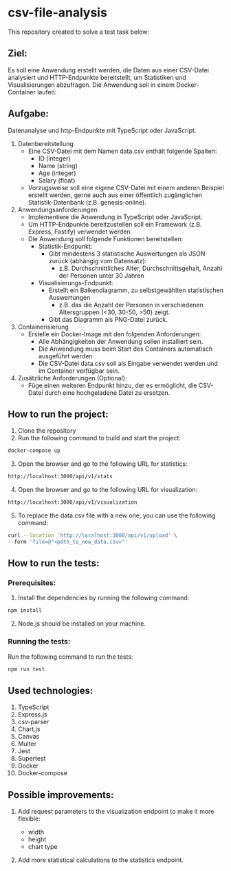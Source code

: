 # csv-file-analysis

This repository created to solve a test task below:

## Ziel:

Es soll eine Anwendung erstellt werden, die Daten aus einer CSV-Datei analysiert und HTTP-Endpunkte bereitstellt, um Statistiken und Visualisierungen abzufragen. Die Anwendung soll in einem Docker-Container laufen.

## Aufgabe:

Datenanalyse und http-Endpunkte mit TypeScript oder JavaScript.

1. Datenbereitstellung
   - Eine CSV-Datei mit dem Namen data.csv enthält folgende Spalten:
     - ID (integer)
     - Name (string)
     - Age (integer)
     - Salary (float)
   - Vorzugsweise soll eine eigene CSV-Datei mit einem anderen Beispiel erstellt werden, gerne auch aus einer öffentlich zugänglichen Statistik-Datenbank (z.B. genesis-online).
2. Anwendungsanforderungen
   - Implementiere die Anwendung in TypeScript oder JavaScript.
   - Um HTTP-Endpunkte bereitzustellen soll ein Framework (z.B. Express, Fastify) verwendet werden.
   - Die Anwendung soll folgende Funktionen bereitstellen:
     - Statistik-Endpunkt:
       - Gibt mindestens 3 statistische Auswertungen als JSON zurück (abhängig vom Datensatz):
         - z.B. Durchschnittliches Alter, Durchschnittsgehalt, Anzahl der Personen unter 30 Jahren
     - Visualisierungs-Endpunkt:
       - Erstellt ein Balkendiagramm, zu selbstgewählten statistischen Auswertungen
         - z.B. das die Anzahl der Personen in verschiedenen Altersgruppen (<30, 30-50, >50) zeigt.
       - Gibt das Diagramm als PNG-Datei zurück.
3. Containerisierung
   - Erstelle ein Docker-Image mit den folgenden Anforderungen:
     - Alle Abhängigkeiten der Anwendung sollen installiert sein.
     - Die Anwendung muss beim Start des Containers automatisch ausgeführt werden.
     - Die CSV-Datei data.csv soll als Eingabe verwendet werden und im Container verfügbar sein.
4. Zusätzliche Anforderungen (Optional):
   - Füge einen weiteren Endpunkt hinzu, der es ermöglicht, die CSV-Datei durch eine hochgeladene Datei zu ersetzen.

## How to run the project:

1. Clone the repository
2. Run the following command to build and start the project:

```bash
docker-compose up
```

3. Open the browser and go to the following URL for statistics:

```bash
http://localhost:3000/api/v1/stats
```

4. Open the browser and go to the following URL for visualization:

```bash
http://localhost:3000/api/v1/visualization
```

5. To replace the data.csv file with a new one, you can use the following command:

```bash
curl --location 'http://localhost:3000/api/v1/upload' \
--form 'file=@"<path_to_new_data.csv>"'
```

## How to run the tests:

### Prerequisites:

1. Install the dependencies by running the following command:

```bash
npm install
```

2. Node.js should be installed on your machine.

### Running the tests:

Run the following command to run the tests:

```bash
npm run test
```

## Used technologies:

1. TypeScript
2. Express.js
3. csv-parser
4. Chart.js
5. Canvas
6. Multer
7. Jest
8. Supertest
9. Docker
10. Docker-compose

## Possible improvements:

1. Add request parameters to the visualization endpoint to make it more flexible:

   - width
   - height
   - chart type

2. Add more statistical calculations to the statistics endpoint.
